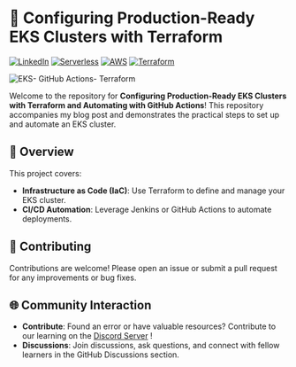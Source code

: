 # 🚀 Configuring Production-Ready EKS Clusters with Terraform

[![LinkedIn](https://img.shields.io/badge/Connect%20with%20me%20on-LinkedIn-blue.svg)](https://www.linkedin.com/in/akshaygowda-in/)
[![Serverless](https://img.shields.io/badge/Serverless-%E2%9A%A1%EF%B8%8F-blueviolet)](https://www.serverless.com)
[![AWS](https://img.shields.io/badge/AWS-%F0%9F%9B%A1-orange)](https://aws.amazon.com)
[![Terraform](https://img.shields.io/badge/Terraform-%E2%9C%A8-lightgrey)](https://www.terraform.io)

![EKS- GitHub Actions- Terraform](assets/Presentation1.gif)

Welcome to the repository for **Configuring Production-Ready EKS Clusters with Terraform and Automating with GitHub Actions**! This repository accompanies my blog post and demonstrates the practical steps to set up and automate an EKS cluster.

## 🌟 Overview

This project covers:

- **Infrastructure as Code (IaC)**: Use Terraform to define and manage your EKS cluster.
- **CI/CD Automation**: Leverage Jenkins or GitHub Actions to automate deployments.

## 🤝 Contributing

Contributions are welcome! Please open an issue or submit a pull request for any improvements or bug fixes.

## 🌐 Community Interaction

- **Contribute**: Found an error or have valuable resources? Contribute to our learning on the [Discord Server](https://discord.com/invite/jdzF8kTtw2) !
- **Discussions**: Join discussions, ask questions, and connect with fellow learners in the GitHub Discussions section.
